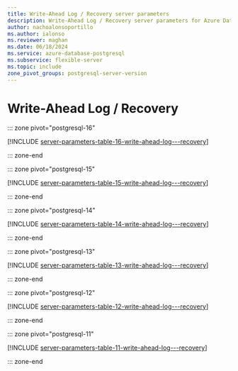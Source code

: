```yaml
---
title: Write-Ahead Log / Recovery server parameters
description: Write-Ahead Log / Recovery server parameters for Azure Database for PostgreSQL - Flexible Server.
author: nachoalonsoportillo
ms.author: ialonso
ms.reviewer: maghan
ms.date: 06/18/2024
ms.service: azure-database-postgresql
ms.subservice: flexible-server
ms.topic: include
zone_pivot_groups: postgresql-server-version
---
```

# Write-Ahead Log / Recovery


::: zone pivot="postgresql-16"

[!INCLUDE [server-parameters-table-16-write-ahead-log---recovery](./includes/server-parameters-table-16-write-ahead-log---recovery.md)]

::: zone-end


::: zone pivot="postgresql-15"

[!INCLUDE [server-parameters-table-15-write-ahead-log---recovery](./includes/server-parameters-table-15-write-ahead-log---recovery.md)]

::: zone-end


::: zone pivot="postgresql-14"

[!INCLUDE [server-parameters-table-14-write-ahead-log---recovery](./includes/server-parameters-table-14-write-ahead-log---recovery.md)]

::: zone-end


::: zone pivot="postgresql-13"

[!INCLUDE [server-parameters-table-13-write-ahead-log---recovery](./includes/server-parameters-table-13-write-ahead-log---recovery.md)]

::: zone-end


::: zone pivot="postgresql-12"

[!INCLUDE [server-parameters-table-12-write-ahead-log---recovery](./includes/server-parameters-table-12-write-ahead-log---recovery.md)]

::: zone-end


::: zone pivot="postgresql-11"

[!INCLUDE [server-parameters-table-11-write-ahead-log---recovery](./includes/server-parameters-table-11-write-ahead-log---recovery.md)]

::: zone-end


